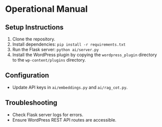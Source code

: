 # Operational Manual

## Setup Instructions
1. Clone the repository.
2. Install dependencies: `pip install -r requirements.txt`
3. Run the Flask server: `python ai/server.py`
4. Install the WordPress plugin by copying the `wordpress_plugin` directory to the `wp-content/plugins` directory.

## Configuration
- Update API keys in `ai/embeddings.py` and `ai/rag_cot.py`.

## Troubleshooting
- Check Flask server logs for errors.
- Ensure WordPress REST API routes are accessible.
